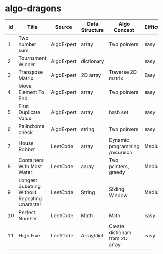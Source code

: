 # algo-dragons

| Id | Title                                         | Source     | Data Structure | Algo Concept                    | Difficulty | Time Complexity | Space Complexity |
|----|-----------------------------------------------|------------|----------------|---------------------------------|------------|-----------------|------------------|
| 1  | Two number sum                                | AlgoExpert | array          | Two pointers                    | easy       |                 |                  |
| 2  | Tournament Winner                             | AlgoExpert | dictionary     |                                 | easy       |                 |                  |
| 3  | Transpose Matrix                              | AlgoExpert | 2D array       | Traverse 2D matrix              | Easy       |                 |                  |
| 4  | Move Element To End                           | AlgoExpert | array          | Two pointers                    | easy       |                 |                  |
| 5  | First Duplicate Value                         | AlgoExpert | array          | hash set                        | easy       | O(n)            | O(n)             |
| 6  | Palindrome check                              | AlgoExpert | string         | Two pointers                    | easy       | O(n)            | O(1)             |
| 7  | House Robber                                  | LeetCode   | array          | Dynamic programming /recursion  | Medium     |                 |                  |
| 8  | Containers With Most Water.                   | LeetCode   | aaray          | Two pointers, greedy            | Medium     |                 |                  |
| 9  | Longest Substring Without Repeating Character | LeetCode   | String         | Sliding Window                  | Medium     | O(n)            | O(min(m,n))      |
| 10 | Perfect Number                                | LeetCode   | Math           | Math                            | easy       | ?               | ?                |
| 11 | High Five                                     | LeetCode   | Array/dict     | Create dictionary from 2D array | easy       | O(nlogk)        | O(n)             |